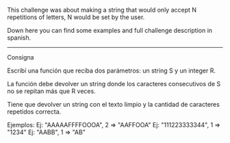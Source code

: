 This challenge was about making a string that would only accept N repetitions of letters, N would be set by the user.

Down here you can find some examples and full challenge description in spanish.

-------------------------------------------------------------------------------------------------------------------------------------------------------------------------
Consigna


Escribí una función que reciba dos parámetros: un string S y un integer R.

La función debe devolver un string donde los caracteres consecutivos de S no se repitan más que R veces.

Tiene que devolver un string con el texto limpio y la cantidad de caracteres repetidos correcta.


Ejemplos:
Ej: "AAAAAFFFFOOOA", 2 => "AAFFOOA"
Ej: "111223333344", 1 => "1234"
Ej: "AABB", 1 => "AB"
